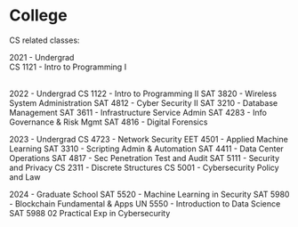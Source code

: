 # College

CS related classes:

2021 - Undergrad
<br>CS 1121 - Intro to Programming I

<br>2022 - Undergrad
CS 1122 - Intro to Programming II
SAT 3820 - Wireless System Administration
SAT 4812 - Cyber Security II
SAT 3210 - Database Management
SAT 3611 - Infrastructure Service Admin
SAT 4283 - Info Governance & Risk Mgmt
SAT 4816 - Digital Forensics

2023 - Undergrad
CS 4723 - Network Security
EET 4501 - Applied Machine Learning
SAT 3310 - Scripting Admin & Automation
SAT 4411 - Data Center Operations
SAT 4817 - Sec Penetration Test and Audit
SAT 5111 - Security and Privacy
CS 2311 - Discrete Structures
CS 5001 - Cybersecurity Policy and Law

2024 - Graduate School
SAT 5520 - Machine Learning in Security
SAT 5980 - Blockchain Fundamental & Apps
UN 5550 - Introduction to Data Science
SAT 5988 02 Practical Exp in Cybersecurity
